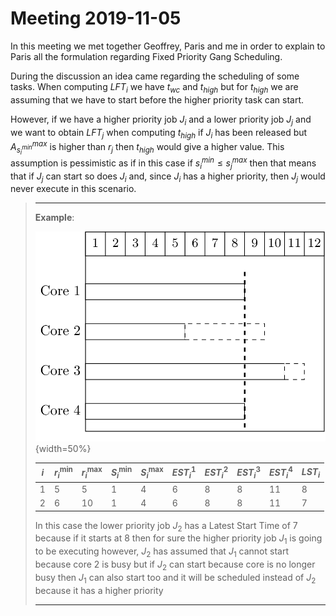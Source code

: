 # Meeting 2019-11-05

In this meeting we met together Geoffrey, Paris and me in order to explain to Paris all the formulation regarding Fixed Priority Gang Scheduling.

During the discussion an idea came regarding the scheduling of some tasks. When computing $LFT_i$ we have $t_{wc}$ and $t_{high}$ but for $t_{high}$ we are assuming that we have to start before the higher priority task can start. 

However, if we have a higher priority job $J_i$ and a lower priority job $J_j$ and we want to obtain $LFT_j$ when computing $t_{high}$ if $J_i$ has been released but $A^{max}_{s_i^{min}}$ is higher than $r_j$ then $t_{high}$ would give a higher value. This assumption is pessimistic as if in this case if $s_i^{min} \le s_j^{max}$ then that means that if $J_j$ can start so does $J_i$ and, since $J_i$ has a higher priority, then $J_j$ would never execute in this scenario.

> ***
>
> **Example**:
>
> ![Example of schedule where the higher priority task could start before](images/2019/11/05/schedule.png){width=50%}
>
> | $i$  | $r_i^{\min}$ | $r_i^{\max}$ | $S_i^{\min}$ | $S_i^{\max}$ | $EST_i^1$ | $EST_i^2$ | $EST_i^3$ | $EST_i^4$ | $LST_i$ |
> | ---- | ------------ | ------------ | ------------ | ------------ | --------- | --------- | --------- | --------- | ------- |
> | 1    | 5            | 5            | 1            | 4            | 6         | 8         | 8         | 11        | 8       |
> | 2    | 6            | 10           | 1            | 4            | 6         | 8         | 8         | 11        | 7       |
>
> In this case the lower priority job $J_2$ has a Latest Start Time of 7 because if it starts at 8 then for sure the higher priority job $J_1$ is going to be executing however, $J_2$ has assumed that $J_1$ cannot start because core 2 is busy but if $J_2$ can start because core is no longer busy then $J_1$ can also start too and it will be scheduled instead of $J_2$ because it has a higher priority
>
> ***

